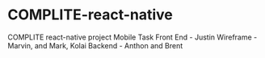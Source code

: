 # COMPLITE-react-native
COMPLITE react-native project
Mobile Task
Front End - Justin
Wireframe - Marvin, and Mark, Kolai
Backend - Anthon and Brent
